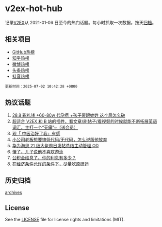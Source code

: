 # v2ex-hot-hub

 记录[V2EX](https://www.v2ex.com/)从 2021-01-06 日至今的热门话题。每小时抓取一次数据，按天[归档](archives)。
 
 ## 相关项目

- [GitHub热榜](https://github.com/snaildev/github-hot-hub)
- [知乎热榜](https://github.com/snaildev/zhihu-hot-hub)
- [微博热榜](https://github.com/snaildev/weibo-hot-hub)
- [头条热榜](https://github.com/snaildev/toutiao-hot-hub)
- [抖音热榜](https://github.com/snaildev/douyin-hot-hub)


 `更新时间：2025-07-02 10:42:28 +0800`

## 热议话题

1. [28.8 彩礼钱 +60-80w 代孕费 +孩子要跟她姓 这个局怎么破](https://www.v2ex.com/t/1142277)
1. [超适合 V2EX 和 B 站的插件，看文章/刷帖子/看视频的时候就能不断拓展英语词汇，主打一个“无痛”~（送会员）](https://www.v2ex.com/t/1142218)
1. [观「	中医治好了我」有感](https://www.v2ex.com/t/1142228)
1. [小公司老板想要搞低代码/无代码，怎么说服他放弃](https://www.v2ex.com/t/1142172)
1. [华为海思 21 级大佬周日发帖总结主动管理 OD](https://www.v2ex.com/t/1142206)
1. [懵了，儿子说他不喜欢游泳](https://www.v2ex.com/t/1142395)
1. [公积金结息了，你的利息有多少？](https://www.v2ex.com/t/1142211)
1. [在经济条件允许的条件下，尽量吃原研药](https://www.v2ex.com/t/1142258)

## 历史归档

[archives](archives)

## License

See the [LICENSE](LICENSE) file for license rights and limitations (MIT).
